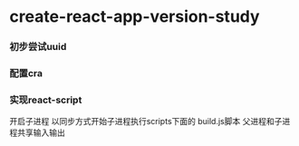 # create-react-app-version-study

### 初步尝试uuid

### 配置cra

### 实现react-script

开启子进程
以同步方式开始子进程执行scripts下面的 build.js脚本
父进程和子进程共享输入输出 
